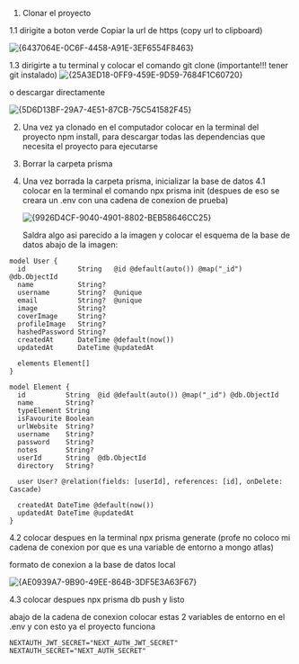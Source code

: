 1. Clonar el proyecto

1.1 dirigite a boton verde Copiar la url de https (copy url to clipboard) 

![{6437064E-0C6F-4458-A91E-3EF6554F8463}](https://github.com/user-attachments/assets/410bcaf1-a77a-44f4-9061-88bbfc49cb60)

   
1.3 dirigirte a tu terminal y colocar el comando git clone (importante!!! tener git instalado) ![{25A3ED18-0FF9-459E-9D59-7684F1C60720}](https://github.com/user-attachments/assets/ae5d1e34-e622-48cf-b641-e253d10761d0)

o descargar directamente 

![{5D6D13BF-29A7-4E51-87CB-75C541582F45}](https://github.com/user-attachments/assets/7c3199f1-bc4c-4f9c-97e1-6bce4d254b9b)


2. Una vez ya clonado en el computador colocar en la terminal del proyecto npm install, para descargar todas las dependencias que necesita el proyecto para ejecutarse

3. Borrar la carpeta prisma

4. Una vez borrada la carpeta prisma, inicializar la base de datos
4.1 colocar en la terminal el comando npx prisma init (despues de eso se creara un .env con una cadena de conexion de prueba)

   ![{9926D4CF-9040-4901-8802-BEB58646CC25}](https://github.com/user-attachments/assets/0bc217e6-fed0-4b13-91bc-c60467d86d25)

   Saldra algo asi parecido a la imagen y colocar el esquema de la base de datos abajo de la imagen:

```
model User {
  id             String   @id @default(auto()) @map("_id") @db.ObjectId
  name           String?
  username       String?  @unique
  email          String?  @unique
  image          String?
  coverImage     String?
  profileImage   String?
  hashedPassword String?
  createdAt      DateTime @default(now())
  updatedAt      DateTime @updatedAt

  elements Element[]
}

model Element {
  id          String  @id @default(auto()) @map("_id") @db.ObjectId
  name        String?
  typeElement String 
  isFavourite Boolean
  urlWebsite  String?
  username    String?
  password    String?
  notes       String?
  userId      String  @db.ObjectId
  directory   String?

  user User? @relation(fields: [userId], references: [id], onDelete: Cascade)

  createdAt DateTime @default(now())
  updatedAt DateTime @updatedAt
}
```

4.2 colocar despues en la terminal npx prisma generate (profe no coloco mi cadena de conexion por que es una variable de entorno a mongo atlas)

formato de conexion a la base de datos local 

![{AE0939A7-9B90-49EE-864B-3DF5E3A63F67}](https://github.com/user-attachments/assets/669098bd-9cd9-4f1f-8b5e-1e144e57238f)

4.3 colocar despues npx prisma db push y listo 

abajo de la cadena de conexion colocar estas 2 variables de entorno en el .env y con esto ya el proyecto funciona 

```
NEXTAUTH_JWT_SECRET="NEXT_AUTH_JWT_SECRET"
NEXTAUTH_SECRET="NEXT_AUTH_SECRET"
```

